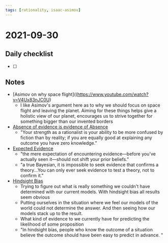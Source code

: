 ```yaml
---
tags: [rationality, isaac-asimov]
---
```

# 2021-09-30

## Daily checklist

* [ ]

## Notes

* [Asimov on why space flight]((https://www.youtube.com/watch?v=V4Ux83nJC0U)
    * I like Asimov's argument here as to why we should focus on space flight and leaving the planet. Aiming for these
      things helps give a holistic view of our planet, encourages us to strive together for something bigger than our
      invented borders
* [Absence of evidence is evidence of Absence](https://www.lesswrong.com/s/zpCiuR4T343j9WkcK/p/mnS2WYLCGJP2kQkRn)
    * "Your strength as a rationalist is your ability to be more confused by fiction than by reality; if you are equally
      good at explaining any outcome you have zero knowledge."
* [Expected Evidence](https://www.lesswrong.com/s/zpCiuR4T343j9WkcK/p/jiBFC7DcCrZjGmZnJ)
    * "the mere expectation of encountering evidence—before you’ve actually seen it—should not shift your prior beliefs."
    * "a true Bayesian, it is impossible to seek evidence that confirms a theory...You can only ever seek evidence to test a theory, not to confirm it."
* [Hindsight Bias](https://www.lesswrong.com/s/zpCiuR4T343j9WkcK/p/WnheMGAka4fL99eae)
    * Trying to figure out what is really something we couldn't have determined with our current models. With hindsight bias
      all results seem obvious
    * Putting ourselves in the situation where we feel our models of the world could not determine the answer. And then
      seeing how our models stack up to the result.
    * What kind of evidence to we currently have for predicting the likelihood of some proposition
    * "In hindsight bias, people who know the outcome of a situation believe the outcome should have been easy to
      predict in advance. "
